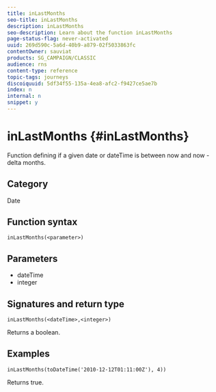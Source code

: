 ```yaml
---
title: inLastMonths
seo-title: inLastMonths
description: inLastMonths
seo-description: Learn about the function inLastMonths
page-status-flag: never-activated
uuid: 269d590c-5a6d-40b9-a879-02f5033863fc
contentOwner: sauviat
products: SG_CAMPAIGN/CLASSIC
audience: rns
content-type: reference
topic-tags: journeys
discoiquuid: 5df34f55-135a-4ea8-afc2-f9427ce5ae7b
index: n
internal: n
snippet: y
---
```


# inLastMonths {#inLastMonths}

Function defining if a given date or dateTime is between now and now - delta months.

## Category

Date

## Function syntax

`inLastMonths(<parameter>)`

## Parameters

* dateTime
* integer

## Signatures and return type

`inLastMonths(<dateTime>,<integer>)`

Returns a boolean.

## Examples

`inLastMonths(toDateTime('2010-12-12T01:11:00Z'), 4))`

Returns true.
